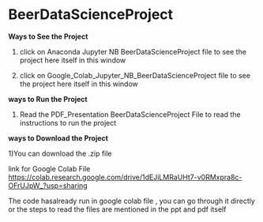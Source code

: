 # BeerDataScienceProject
**Ways to See the Project**

1) click on Anaconda Jupyter NB BeerDataScienceProject file to see the project here itself in this window

2) click on Google_Colab_Jupyter_NB_BeerDataScienceProject file to see the project here itself in this window

**ways to Run the Project**

1) Read the PDF_Presentation BeerDataScienceProject File to read the instructions to run the project


**ways to Download the Project**

1)You can download the .zip file 
 
 link for Google Colab File
 https://colab.research.google.com/drive/1dEJiLMRaUHt7-v0RMxpra8c-OFrUJpW_?usp=sharing
 
 The code hasalready run in google colab file , you can go through it directly or the steps to read the files are mentioned in the ppt and pdf itself
